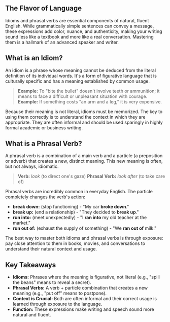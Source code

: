 ## The Flavor of Language
Idioms and phrasal verbs are essential components of natural, fluent English. While grammatically simple sentences can convey a message, these expressions add color, nuance, and authenticity, making your writing sound less like a textbook and more like a real conversation. Mastering them is a hallmark of an advanced speaker and writer.

## What is an Idiom?
An idiom is a phrase whose meaning cannot be deduced from the literal definition of its individual words. It's a form of figurative language that is culturally specific and has a meaning established by common usage.

> **Example:** To "bite the bullet" doesn't involve teeth or ammunition; it means to face a difficult or unpleasant situation with courage.
> **Example:** If something costs "an arm and a leg," it is very expensive.

Because their meaning is not literal, idioms must be memorized. The key to using them correctly is to understand the context in which they are appropriate. They are often informal and should be used sparingly in highly formal academic or business writing.

## What is a Phrasal Verb?
A phrasal verb is a combination of a main verb and a particle (a preposition or adverb) that creates a new, distinct meaning. This new meaning is often, but not always, idiomatic.

> **Verb:** *look* (to direct one's gaze)
> **Phrasal Verb:** *look after* (to take care of)

Phrasal verbs are incredibly common in everyday English. The particle completely changes the verb's action:
-   **break down:** (stop functioning) - "My car **broke down**."
-   **break up:** (end a relationship) - "They decided to **break up**."
-   **run into:** (meet unexpectedly) - "I **ran into** my old teacher at the market."
-   **run out of:** (exhaust the supply of something) - "We **ran out of** milk."

The best way to master both idioms and phrasal verbs is through exposure: pay close attention to them in books, movies, and conversations to understand their natural context and usage.

## Key Takeaways
-   **Idioms:** Phrases where the meaning is figurative, not literal (e.g., "spill the beans" means to reveal a secret).
-   **Phrasal Verbs:** A verb + particle combination that creates a new meaning (e.g., "put off" means to postpone).
-   **Context is Crucial:** Both are often informal and their correct usage is learned through exposure to the language.
-   **Function:** These expressions make writing and speech sound more natural and fluent.
